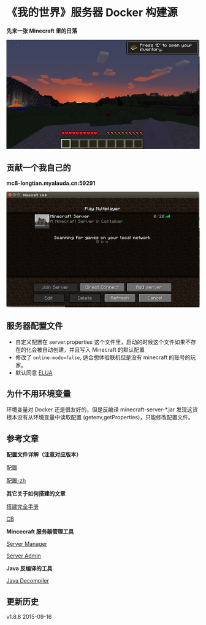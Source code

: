 # 《我的世界》服务器 Docker 构建源

**先来一张 Minecraft 里的日落**

![日落](sunset.png)

## 贡献一个我自己的

**mc8-longtian.myalauda.cn:59291**

![连接](connection.png)


## 服务器配置文件

- 自定义配置在 server.properties 这个文件里，启动的时候这个文件如果不存在的化会被自动创建，并且写入 Minecraft 的默认配置
- 修改了 `online-mode=false`, 适合想体验联机但是没有 minecraft 的账号的玩家。
- 默认同意 [ELUA](https://account.mojang.com/documents/minecraft_eula)

## 为什不用环境变量

环境变量对 Docker 还是很友好的，但是反编译 minecraft-server-*.jar 发现这货根本没有从环境变量中读取配置 (getenv,getProperties)，只能修改配置文件。 

## 参考文章

**配置文件详解（注意对应版本）**

[配置](http://minecraft.gamepedia.com/Server.properties)

[配置-zh](http://minecraft-zh.gamepedia.com/index.php?title=Server.properties&variant=zh)

**其它关于如何搭建的文章**

[搭建完全手册](https://www.maketecheasier.com/complete-guide-to-running-a-minecraft-server/)

[CB](http://www.christopherbiscardi.com/2014/12/27/deploying-a-minecraft-server-with-docker-machine/)

**Mincecraft 服务器管理工具**

[Server Manager](http://msmhq.com/)

[Server Admin](https://www.npmjs.com/package/minecraft-server-admin)

**Java 反编译的工具**

[Java Decompiler](http://jd.benow.ca/)

## 更新历史

v1.8.8 2015-09-16